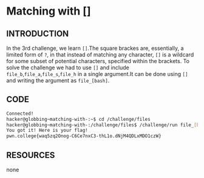 # Matching with []
## INTRODUCTION 
In the 3rd challenge, we learn `[]`.The square brackes are, essentially, a limited form of `?`, in that instead of matching any character,
`[]` is a wildcard for some subset of potential characters, specified within the brackets.
To solve the challenge we had to use `[]` and include `file_b`,`file_a`,`file_s`,`file_h` in a single argument.It can be done using `[]` and writing the argument as `file_[bash]`.
## CODE 
```bash
Connected!
hacker@globbing~matching-with-:~$ cd /challenge/files
hacker@globbing~matching-with-:/challenge/files$ /challenge/run file_[bash]
You got it! Here is your flag!
pwn.college{waq5zq2Onog-C6Ce7nxC3-thL1o.dNjM4QDLxMDO1czW}
```
## RESOURCES
none
